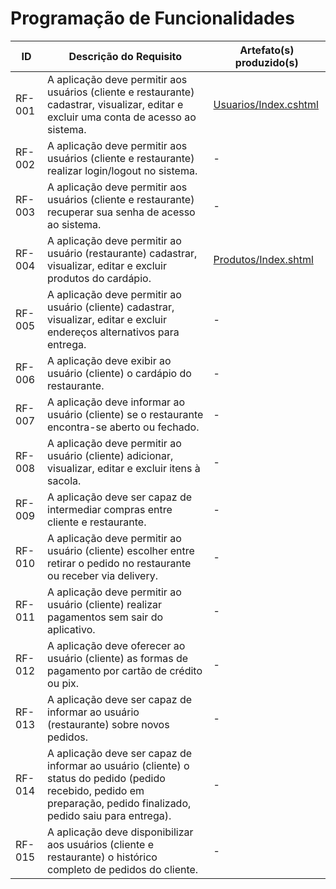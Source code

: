 # Programação de Funcionalidades


|ID    | Descrição do Requisito  | Artefato(s) produzido(s) |
|------|-----------------------------------------|----|
|RF-001|	A aplicação deve permitir aos usuários (cliente e restaurante) cadastrar, visualizar, editar e excluir uma conta de acesso ao sistema.	| [Usuarios/Index.cshtml](https://github.com/ICEI-PUC-Minas-PMV-ADS/pmv-ads-2024-1-e2-proj-int-t3-gourmet-go/tree/main/src/GourmetGo/Views/Usuarios) |
|RF-002|	A aplicação deve permitir aos usuários (cliente e restaurante) realizar login/logout no sistema.	| - |
|RF-003|	A aplicação deve permitir aos usuários (cliente e restaurante) recuperar sua senha de acesso ao sistema.	| - |
|RF-004|	A aplicação deve permitir ao usuário (restaurante) cadastrar, visualizar, editar e excluir produtos do cardápio.	| [Produtos/Index.shtml](https://github.com/ICEI-PUC-Minas-PMV-ADS/pmv-ads-2024-1-e2-proj-int-t3-gourmet-go/tree/main/src/GourmetGo/Views/Produtos) |
|RF-005|	A aplicação deve permitir ao usuário (cliente) cadastrar, visualizar, editar e excluir endereços alternativos para entrega.	| - |
|RF-006|	A aplicação deve exibir ao usuário (cliente) o cardápio do restaurante.	| - |
|RF-007|	A aplicação deve informar ao usuário (cliente) se o restaurante encontra-se aberto ou fechado.	| - |
|RF-008|	A aplicação deve permitir ao usuário (cliente) adicionar, visualizar, editar e excluir itens à sacola.	| - |
|RF-009|	A aplicação deve ser capaz de intermediar compras entre cliente e restaurante.	| - |
|RF-010|	A aplicação deve permitir ao usuário (cliente) escolher entre retirar o pedido no restaurante ou receber via delivery.	| - |
|RF-011|	A aplicação deve permitir ao usuário (cliente) realizar pagamentos sem sair do aplicativo.	| - |
|RF-012|	A aplicação deve oferecer ao usuário (cliente) as formas de pagamento por cartão de crédito ou pix.	| - |
|RF-013|	A aplicação deve ser capaz de informar ao usuário (restaurante) sobre novos pedidos.	| - |
|RF-014|	A aplicação deve ser capaz de informar ao usuário (cliente) o status do pedido (pedido recebido, pedido em preparação, pedido finalizado, pedido saiu para entrega).	| - |
|RF-015|	A aplicação deve disponibilizar aos usuários (cliente e restaurante) o histórico completo de pedidos do cliente.	| - |
